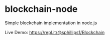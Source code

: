 # blockchain-node
Simple blockchain implementation in node.js

Live Demo: https://repl.it/@sphillips1/Blockchain
